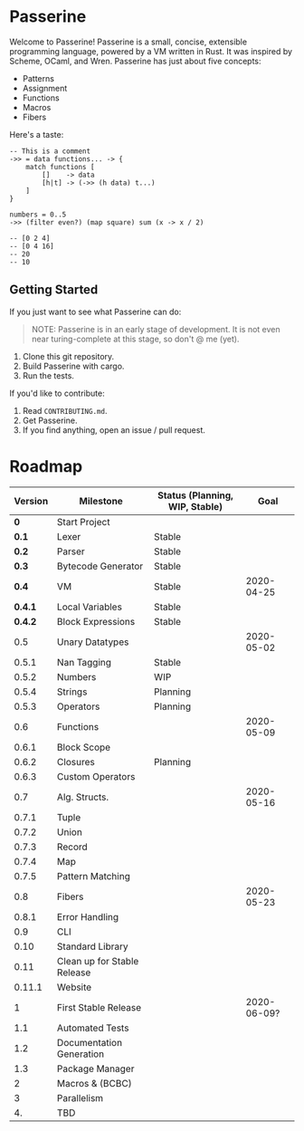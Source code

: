 # Passerine
Welcome to Passerine!
Passerine is a small, concise, extensible programming language, powered by a VM written in Rust.
It was inspired by Scheme, OCaml, and Wren.
Passerine has just about five concepts:

- Patterns
- Assignment
- Functions
- Macros
- Fibers

Here's a taste:

```
-- This is a comment
->> = data functions... -> {
    match functions [
        []    -> data
        [h|t] -> (->> (h data) t...)
    ]
}

numbers = 0..5
->> (filter even?) (map square) sum (x -> x / 2)

-- [0 2 4]
-- [0 4 16]
-- 20
-- 10
```

## Getting Started
If you just want to see what Passerine can do:

> NOTE: Passerine is in an early stage of development.
It is not even near turing-complete at this stage, so don't @ me (yet).

1. Clone this git repository.
2. Build Passerine with cargo.
3. Run the tests.

If you'd like to contribute:

1. Read `CONTRIBUTING.md`.
2. Get Passerine.
3. If you find anything, open an issue / pull request.

# Roadmap
| Version   | Milestone                   | Status (Planning, WIP, Stable) | Goal        |
|-----------|-----------------------------|--------------------------------|-------------|
| **0**     | Start Project               |                                |             |
| **0.1**   | Lexer                       | Stable                         |             |
| **0.2**   | Parser                      | Stable                         |             |
| **0.3**   | Bytecode Generator          | Stable                         |             |
| **0.4**   | VM                          | Stable                         | 2020-04-25  |
| **0.4.1** | Local Variables             | Stable                         |             |
| **0.4.2** | Block Expressions           | Stable                         |             |
| 0.5       | Unary Datatypes             |                                | 2020-05-02  |
| 0.5.1     | Nan Tagging                 | Stable                         |             |
| 0.5.2     | Numbers                     | WIP                            |             |
| 0.5.4     | Strings                     | Planning                       |             |
| 0.5.3     | Operators                   | Planning                       |             |
| 0.6       | Functions                   |                                | 2020-05-09  |
| 0.6.1     | Block Scope                 |                                |             |
| 0.6.2     | Closures                    | Planning                       |             |
| 0.6.3     | Custom Operators            |                                |             |
| 0.7       | Alg. Structs.               |                                | 2020-05-16  |
| 0.7.1     | Tuple                       |                                |             |
| 0.7.2     | Union                       |                                |             |
| 0.7.3     | Record                      |                                |             |
| 0.7.4     | Map                         |                                |             |
| 0.7.5     | Pattern Matching            |                                |             |
| 0.8       | Fibers                      |                                | 2020-05-23  |
| 0.8.1     | Error Handling              |                                |             |
| 0.9       | CLI                         |                                |             |
| 0.10      | Standard Library            |                                |             |
| 0.11      | Clean up for Stable Release |                                |             |
| 0.11.1    | Website                     |                                |             |
| 1         | First Stable Release        |                                | 2020-06-09? |
| 1.1       | Automated Tests             |                                |             |
| 1.2       | Documentation Generation    |                                |             |
| 1.3       | Package Manager             |                                |             |
| 2         | Macros & (BCBC)             |                                |             |
| 3         | Parallelism                 |                                |             |
| 4.        | TBD                         |                                |             |
